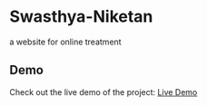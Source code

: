 # Swasthya-Niketan
a website for online treatment

## Demo
Check out the live demo of the project:
[Live Demo](https://swasthyaniketan.netlify.app/) 
